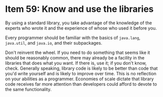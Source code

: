 # Item 59: Know and use the libraries

By using a standard library, you take advantage of the knowledge of the experts who wrote it and the experience of 
whose who used it before you.

Every programmer should be familiar with the basics of `java.lang`, `java.util`, and `java.io`, and their subpackages.

Don't reinvent the wheel. If you need to do something that seems like it should be reasonably common, there may 
already be a facility in the libraries that does what you want. If there is, use it; if you don't know, check.
Generally speaking, library code is likely to be better than code that you'd write yourself and is likely to improve 
over time. This is no reflection on your abilities as a programmer. Economies of scale dictate that library code 
receives far more attention than developers could afford to devote to the same functionality.
